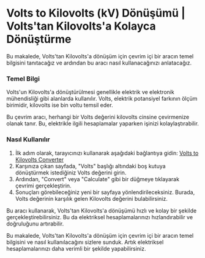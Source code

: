 Volts to Kilovolts (kV) Dönüşümü | Volts'tan Kilovolts'a Kolayca Dönüştürme
===========================================================================

Bu makalede, Volts'tan Kilovolts'a dönüşüm için çevrim içi bir aracın temel bilgisini tanıtacağız ve ardından bu aracı nasıl kullanacağınızı anlatacağız.

### Temel Bilgi

Volts'un Kilovolts'a dönüştürülmesi genellikle elektrik ve elektronik mühendisliği gibi alanlarda kullanılır. Volts, elektrik potansiyel farkının ölçüm birimidir, kilovolts ise bin voltu temsil eder.

Bu çevrim aracı, herhangi bir Volts değerini kilovolts cinsine çevirmenize olanak tanır. Bu, elektrikle ilgili hesaplamalar yaparken işinizi kolaylaştırabilir.

### Nasıl Kullanılır

1. İlk adım olarak, tarayıcınızı kullanarak aşağıdaki bağlantıya gidin: [Volts to Kilovolts Converter](https://www.onlinecalculatorsfree.com/tr/convert/volts-to-kilovolts.html)
2. Karşınıza çıkan sayfada, "Volts" başlığı altındaki boş kutuya dönüştürmek istediğiniz Volts değerini girin.
3. Ardından, "Convert" veya "Calculate" gibi bir düğmeye tıklayarak çevrimi gerçekleştirin.
4. Sonuçları görebileceğiniz yeni bir sayfaya yönlendirileceksiniz. Burada, Volts değerinin karşılık gelen Kilovolts değerini bulabilirsiniz.

Bu aracı kullanarak, Volts'tan Kilovolts'a dönüşümü hızlı ve kolay bir şekilde gerçekleştirebilirsiniz. Bu da elektriksel hesaplamalarınızı hızlandırabilir ve doğruluğunu artırabilir.

Bu makalede, Volts'tan Kilovolts'a dönüşüm için çevrim içi bir aracın temel bilgisini ve nasıl kullanılacağını sizlere sunduk. Artık elektriksel hesaplamalarınızı daha verimli bir şekilde yapabilirsiniz.